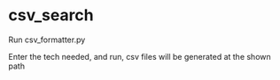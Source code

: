 # csv_search

Run csv_formatter.py

Enter the tech needed, and run, csv files will be generated at the shown path
